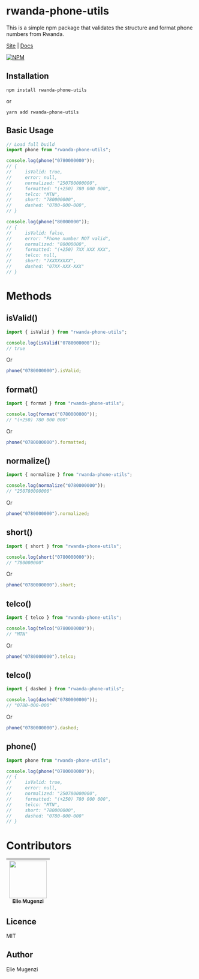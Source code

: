 # rwanda-phone-utils

This is a simple npm package that validates the structure and format phone numbers from Rwanda.

[Site](https://dev.co.rw/npm/rwanda-phone-utils) |
[Docs](https://dev.co.rw/npm/rwanda-phone-utils#docs)

[![NPM](https://nodei.co/npm/rwanda-phone-utils.png)](https://nodei.co/npm/rwanda-phone-utils/)

## Installation

```cli
npm install rwanda-phone-utils
```

or

```cli
yarn add rwanda-phone-utils
```

## Basic Usage

```js
// Load full build
import phone from "rwanda-phone-utils";

console.log(phone("0780000000"));
// {
//     isValid: true,
//     error: null,
//     normalized: "250780000000",
//     formatted: "(+250) 780 000 000",
//     telco: "MTN",
//     short: "780000000",
//     dashed: "0780-000-000",
// }

console.log(phone("80000000"));
// {
//     isValid: false,
//     error: "Phone number NOT valid",
//     normalized: "80000000",
//     formatted: "(+250) 7XX XXX XXX",
//     telco: null,
//     short: "7XXXXXXXX",
//     dashed: "07XX-XXX-XXX"
// }
```

# Methods

## isValid()

```js
import { isValid } from "rwanda-phone-utils";

console.log(isValid("0780000000"));
// true
```

Or

```js
phone("0780000000").isValid;
```

## format()

```js
import { format } from "rwanda-phone-utils";

console.log(format("0780000000"));
// "(+250) 780 000 000"
```

Or

```js
phone("0780000000").formatted;
```

## normalize()

```js
import { normalize } from "rwanda-phone-utils";

console.log(normalize("0780000000"));
// "250780000000"
```

Or

```js
phone("0780000000").normalized;
```

## short()

```js
import { short } from "rwanda-phone-utils";

console.log(short("0780000000"));
// "780000000"
```

Or

```js
phone("0780000000").short;
```

## telco()

```js
import { telco } from "rwanda-phone-utils";

console.log(telco("0780000000"));
// "MTN"
```

Or

```js
phone("0780000000").telco;
```

## telco()

```js
import { dashed } from "rwanda-phone-utils";

console.log(dashed("0780000000"));
// "0780-000-000"
```

Or

```js
phone("0780000000").dashed;
```

## phone()

```js
import phone from "rwanda-phone-utils";

console.log(phone("0780000000"));
// {
//     isValid: true,
//     error: null,
//     normalized: "250780000000",
//     formatted: "(+250) 780 000 000",
//     telco: "MTN",
//     short: "780000000",
//     dashed: "0780-000-000"
// }
```

# Contributors

| [<img src="https://github.com/eliemugenzi.png" width="100px;"><br><sub><b>Elie Mugenzi</b></sub>](https://github.com/eliemugenzi) |
| :-------------------------------------------------------------------------------------------------------------------------------: |

## Licence

MIT

## Author

Elie Mugenzi
